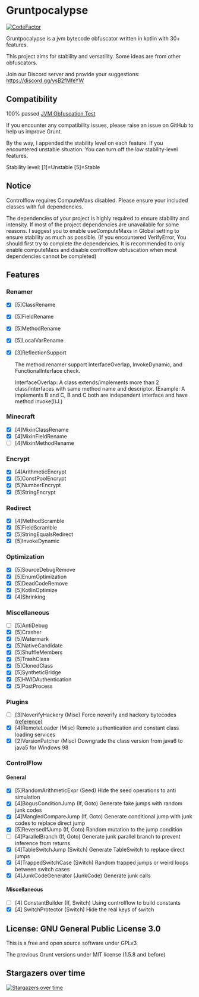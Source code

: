 # Gruntpocalypse

[![CodeFactor](https://www.codefactor.io/repository/github/spartanb312/grunt/badge)](https://www.codefactor.io/repository/github/spartanb312/grunt)

Gruntpocalypse is a jvm bytecode obfuscator written in kotlin with 30+ features.

This project aims for stability and versatility. Some ideas are from other obfuscators.

Join our Discord server and provide your suggestions: https://discord.gg/ysB2fMfeYW

## Compatibility

100% passed [JVM Obfuscation Test](https://github.com/sim0n/jvm-obfuscation-tester)

If you encounter any compatibility issues, please raise an issue on GitHub to help us improve Grunt.

By the way, I appended the stability level on each feature. If you encountered unstable situation. You can turn off the
low stability-level features.

Stability level: [1]=Unstable [5]=Stable

## Notice

Controlflow requires ComputeMaxs disabled. Please ensure your included classes with full dependencies.

The dependencies of your project is highly required to ensure stability and intensity. If most of the project
dependencies are unavailable for some reasons. I suggest you to enable useComputeMaxs in Global setting to ensure
stability as much as possible. (If you encountered VerifyError, You should first try to complete the dependencies. It is
recommended to only enable computeMaxs and disable controlflow obfuscation when most dependencies cannot be completed)

## Features

### Renamer

* [X] [5]ClassRename
* [X] [5]FieldRename
* [X] [5]MethodRename
* [X] [5]LocalVarRename
* [X] [3]ReflectionSupport 

  The method renamer support InterfaceOverlap, InvokeDynamic, and FunctionalInterface check.

  InterfaceOverlap: A class extends/implements more than 2 class/interfaces with same method name and descriptor.
  (Example: A implements B and C, B and C both are independent interface and have method invoke(I)J.)

### Minecraft

* [X] [4]MixinClassRename
* [X] [4]MixinFieldRename
* [ ] [4]MixinMethodRename

### Encrypt

* [X] [4]ArithmeticEncrypt
* [X] [5]ConstPoolEncrypt
* [X] [5]NumberEncrypt
* [X] [5]StringEncrypt

### Redirect

* [X] [4]MethodScramble
* [X] [5]FieldScramble
* [X] [5]StringEqualsRedirect
* [X] [5]InvokeDynamic

### Optimization

* [X] [5]SourceDebugRemove
* [X] [5]EnumOptimization
* [X] [5]DeadCodeRemove
* [X] [5]KotlinOptimize
* [X] [4]Shrinking

### Miscellaneous

* [ ] [5]AntiDebug
* [X] [5]Crasher
* [X] [5]Watermark
* [X] [5]NativeCandidate
* [X] [5]ShuffleMembers
* [X] [5]TrashClass
* [X] [5]ClonedClass
* [X] [5]SyntheticBridge
* [X] [5]HWIDAuthentication
* [X] [5]PostProcess

### Plugins

* [ ] [3]NoverifyHackery (Misc) Force noverify and hackery bytecodes [(reference)](https://github.com/char/noverify-hackery)
* [X] [4]RemoteLoader (Misc) Remote authentication and constant class loading services
* [X] [2]VersionPatcher (Misc) Downgrade the class version from java6 to java5 for Windows 98

### ControlFlow

#### General

* [X] [5]RandomArithmeticExpr (Seed) Hide the seed operations to anti simulation
* [X] [4]BogusConditionJump (If, Goto) Generate fake jumps with random junk codes
* [X] [4]MangledCompareJump (If, Goto) Generate conditional jump with junk codes to replace direct jump
* [X] [5]ReversedIfJump (If, Goto) Random mutation to the jump condition
* [ ] [4]ParallelBranch (If, Goto) Generate junk parallel branch to prevent inference from returns
* [X] [4]TableSwitchJump (Switch) Generate TableSwitch to replace direct jumps
* [X] [4]TrappedSwitchCase (Switch) Random trapped jumps or weird loops between switch cases
* [X] [4]JunkCodeGenerator (JunkCode) Generate junk calls

#### Miscellaneous

* [ ] [4] ConstantBuilder (If, Switch) Using controlflow to build constants
* [X] [4] SwitchProtector (Switch) Hide the real keys of switch

## License: GNU General Public License 3.0

This is a free and open source software under GPLv3

The previous Grunt versions under MIT license (1.5.8 and before)

## Stargazers over time

[![Stargazers over time](https://starchart.cc/SpartanB312/Grunt.svg?variant=adaptive)](https://starchart.cc/SpartanB312/Grunt)
